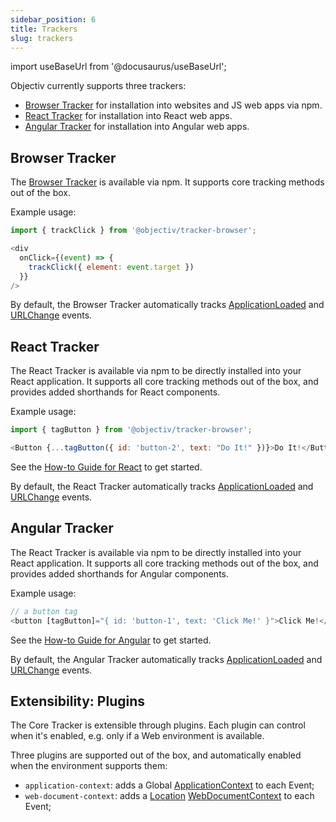 ```yaml
---
sidebar_position: 6
title: Trackers
slug: trackers
---
```


import useBaseUrl from '@docusaurus/useBaseUrl';

Objectiv currently supports three trackers:
* [Browser Tracker](#browser-tracker) for installation into websites and JS web apps via npm.
* [React Tracker](#react-tracker) for installation into React web apps.
* [Angular Tracker](#angular-tracker) for installation into Angular web apps.

## Browser Tracker
The [Browser Tracker](/tracking/api-reference/general/BrowserTracker.md) is available via npm. It supports 
core tracking methods out of the box.

Example usage:
```js
import { trackClick } from '@objectiv/tracker-browser';
```
```js
<div
  onClick={(event) => {
    trackClick({ element: event.target })
  }}
/>
```

By default, the Browser Tracker automatically tracks 
[ApplicationLoaded](/tracking/api-reference/eventTrackers/trackApplicationLoaded.md) and 
[URLChange](/tracking/api-reference/eventTrackers/trackURLChange.md) events.

## React Tracker
The React Tracker is available via npm to be directly installed into your React application. It supports all 
core tracking methods out of the box, and provides added shorthands for React components.

Example usage:
```js
import { tagButton } from '@objectiv/tracker-browser';
```
```js
<Button {...tagButton({ id: 'button-2', text: "Do It!" })}>Do It!</Button>
```

See the [How-to Guide for React](/tracking/how-to-guides/react/getting-started.md) to get started.

By default, the React Tracker automatically tracks 
[ApplicationLoaded](/tracking/api-reference/eventTrackers/trackApplicationLoaded.md) and 
[URLChange](/tracking/api-reference/eventTrackers/trackURLChange.md) events.

## Angular Tracker
The React Tracker is available via npm to be directly installed into your React application. It supports all 
core tracking methods out of the box, and provides added shorthands for Angular components.

Example usage:
```js
// a button tag 
<button [tagButton]="{ id: 'button-1', text: 'Click Me!' }">Click Me!</button>
```

See the [How-to Guide for Angular](/tracking/how-to-guides/angular/getting-started.md) to get started.

By default, the Angular Tracker automatically tracks 
[ApplicationLoaded](/tracking/api-reference/eventTrackers/trackApplicationLoaded.md) and 
[URLChange](/tracking/api-reference/eventTrackers/trackURLChange.md) events.

## Extensibility: Plugins
The Core Tracker is extensible through plugins. Each plugin can control when it's enabled, e.g. only if a Web
environment is available.

Three plugins are supported out of the box, and automatically enabled when the environment supports them:
* `application-context`: adds a Global [ApplicationContext](/taxonomy/reference/global-contexts/ApplicationContext.md) 
  to each Event;
* `web-document-context`: adds a [Location](/tracking/core-concepts/locations.md) 
  [WebDocumentContext](/taxonomy/reference/location-contexts/WebDocumentContext.md) to each Event;
